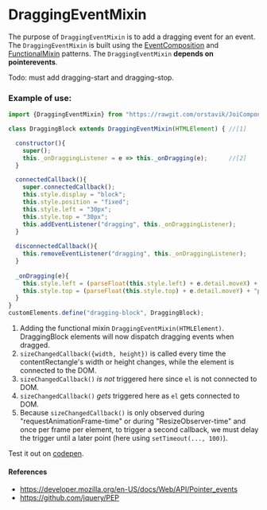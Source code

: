 # DraggingEventMixin
The purpose of `DraggingEventMixin` is to add a dragging event for an event.
The `DraggingEventMixin` is built using the [EventComposition](Pattern4_EventComposition.md) and 
[FunctionalMixin](Pattern2_FunctionalMixin.md) patterns.
The `DraggingEventMixin` **depends on pointerevents**.

Todo: must add dragging-start and dragging-stop.

### Example of use:

```javascript
import {DraggingEventMixin} from "https://rawgit.com/orstavik/JoiComponents/master/src/DraggingEventMixin.js";

class DraggingBlock extends DraggingEventMixin(HTMLElement) { //[1]

  constructor(){
    super();
    this._onDraggingListener = e => this._onDragging(e);      //[2]
  }

  connectedCallback(){
    super.connectedCallback();
    this.style.display = "block"; 
    this.style.position = "fixed"; 
    this.style.left = "30px";                
    this.style.top = "30px";
    this.addEventListener("dragging", this._onDraggingListener);
  }
  
  disconnectedCallback(){
    this.removeEventListener("dragging", this._onDraggingListener);    
  }
  
  _onDragging(e){
    this.style.left = (parseFloat(this.style.left) + e.detail.moveX) + "px";
    this.style.top = (parseFloat(this.style.top) + e.detail.moveY) + "px";
  }
}
customElements.define("dragging-block", DraggingBlock);
```                                                                   
1. Adding the functional mixin `DraggingEventMixin(HTMLElement)`. 
DraggingBlock elements will now dispatch dragging events when dragged.
2. `sizeChangedCallback({width, height})` is called every time the contentRectangle's width or height 
changes, while the element is connected to the DOM.
3. `sizeChangedCallback()` *is not* triggered here since `el` is not connected to DOM.
4. `sizeChangedCallback()` *gets* triggered here as `el` gets connected to DOM.
5. Because `sizeChangedCallback()` is only observed during "requestAnimationFrame-time" or during "ResizeObserver-time" 
and once per frame per element, to trigger a second callback, 
we must delay the trigger until a later point (here using `setTimeout(..., 100)`).

Test it out on [codepen](https://codepen.io/orstavik/pen/XEwPaE).

#### References
* https://developer.mozilla.org/en-US/docs/Web/API/Pointer_events
* https://github.com/jquery/PEP